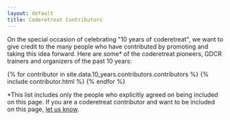 ```yaml
---
layout: default
title: Coderetreat Contributors
---
```


On the special occasion of celebrating "10 years of coderetreat", we want to give credit to the many people who have contributed by promoting and taking this idea forward. Here are some* of the coderetreat pioneers, GDCR trainers and organizers of the past 10 years:

<div style="display: flex; flex-wrap: wrap">	
{% for contributor in site.data.10_years.contributors.contributors %}
	{% include contributor.html %}
{% endfor %}
</div>

*This list includes only the people who explicitly agreed on being included on this page. If you are a coderetreat contributor and want to be included on this page, <a href="mailto:gdcr@coderetreat.org">let us know</a>.